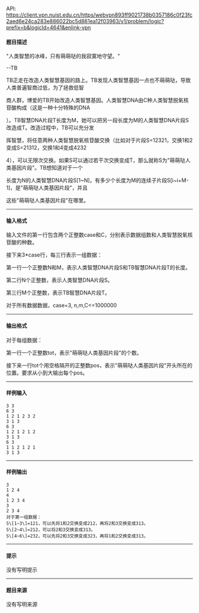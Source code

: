API: https://client.vpn.nuist.edu.cn/https/webvpn893ff9021738b0357186c0f23fc2aed6e24ca283e886022bc5d861ea12f03963/v1/problem/logic?prefix=b&logicId=4641&enlink-vpn

#### 题目描述

"人类智慧的冰峰，只有萌萌哒的我寂寞地守望。"

\--TB

TB正走在改造人类智慧基因的路上。TB发现人类智慧基因一点也不萌萌哒，导致人类普遍智商过低，为了拯救低智

商人群，博爱的TB开始改造人类智慧基因。人类智慧DNA由C种人类智慧脱氧核苷酸构成（这是一种十分特殊的DNA

）。TB智慧DNA片段T长度为M，她可以把另一段长度为M的人类智慧DNA片段S改造成T。改造过程中，TB可以充分发

挥智慧，将任意两种人类智慧脱氧核苷酸交换（比如对于片段S=12321，交换1和2变成S=21312，交换1和4变成4232

4），可以无限次交换。如果S可以通过若干次交换变成T，那么就称S为"萌萌哒人类基因片段"。TB想知道对于一个

长度为N的人类智慧DNA片段S\[1~N\]，有多少个长度为M的连续子片段S\[i~i+M-1\]，是"萌萌哒人类基因片段"，并且

这些"萌萌哒人类基因片段"在哪里。

---

#### 输入格式

输入文件的第一行包含两个正整数case和C，分别表示数据组数和人类智慧脱氧核苷酸的种数。

接下来3\*case行，每三行表示一组数据：

第一行一个正整数N和M，表示人类智慧DNA片段S和TB智慧DNA片段T的长度。

第二行N个正整数，表示人类智慧DNA片段S。

第三行M个正整数，表示TB智慧DNA片段T。

对于所有数据数据，case=3, n,m,C<=1000000

---

#### 输出格式

对于每组数据：

第一行一个正整数tot，表示"萌萌哒人类基因片段"的个数。

接下来一行tot个用空格隔开的正整数pos，表示"萌萌哒人类基因片段"开头所在的位置。要求从小到大输出每个pos。

---

#### 样例输入
```
3 3
6 3
1 2 1 2 3 2
3 1 3
6 3
1 2 1 2 1 2
3 1 3
6 3
1 1 2 1 2 1
3 1 3
```

---

#### 样例输出
```
3
1 2 4
4
1 2 3 4
3
2 3 4
对于第一组数据：
S\[1~3\]=121，可以先将1和2交换变成212，再将2和3交换变成313。
S\[2~4\]=212，可以将2和3交换变成313。
S\[4~6\]=232，可以先将2和3交换变成323，再将1和2交换变成313。
```

---

#### 提示

没有写明提示

---

#### 题目来源

没有写明来源